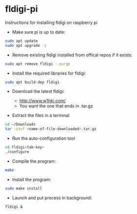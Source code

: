 # fldigi-pi
Instructions for installing fldigi on raspberry pi

* Make sure pi is up to date:
```sh
sudo apt update
sudo apt upgrade -y
```

* Remove existing fldigi installed from offical repos if it exists:  
```sh
sudo apt remove fldigi --purge
```

* Install the required libraries for fldigi:  
```sh
sudo apt build-dep fldigi
```
* Download the latest fldigi:
  * http://www.w1hkj.com/
  * You want the one that ends in .tar.gz

* Extract the files in a terminal  
```sh
cd ~/Downloads
tar -zxvf <name-of-file-downloaded>.tar.gz
```

* Run the auto-configuration tool  
```sh
cd fldigi<tab-key>
./configure
```

* Compile the program:  
```sh
make
```

* Install the program:
```sh
sudo make install
```

* Launch and put process in background:
```sh
fldigi &
```
